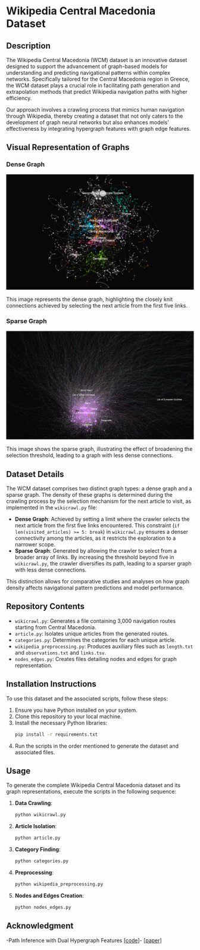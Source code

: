 
# Wikipedia Central Macedonia Dataset

## Description

The Wikipedia Central Macedonia (WCM) dataset is an innovative dataset designed to support the advancement of graph-based models for understanding and predicting navigational patterns within complex networks. Specifically tailored for the Central Macedonia region in Greece, the WCM dataset plays a crucial role in facilitating path generation and extrapolation methods that predict Wikipedia navigation paths with higher efficiency.

Our approach involves a crawling process that mimics human navigation through Wikipedia, thereby creating a dataset that not only caters to the development of graph neural networks but also enhances models' effectiveness by integrating hypergraph features with graph edge features.


## Visual Representation of Graphs

### Dense Graph

![Dense Graph](dense_graph.png)

This image represents the dense graph, highlighting the closely knit connections achieved by selecting the next article from the first five links.

### Sparse Graph

![Sparse Graph](sparse.png)

This image shows the sparse graph, illustrating the effect of broadening the selection threshold, leading to a graph with less dense connections.



## Dataset Details

The WCM dataset comprises two distinct graph types: a dense graph and a sparse graph. The density of these graphs is determined during the crawling process by the selection mechanism for the next article to visit, as implemented in the `wikicrawl.py` file:

- **Dense Graph**: Achieved by setting a limit where the crawler selects the next article from the first five links encountered. This constraint (`if len(visited_articles) >= 5: break`) in `wikicrawl.py` ensures a denser connectivity among the articles, as it restricts the exploration to a narrower scope.
- **Sparse Graph**: Generated by allowing the crawler to select from a broader array of links. By increasing the threshold beyond five in `wikicrawl.py`, the crawler diversifies its path, leading to a sparser graph with less dense connections.

This distinction allows for comparative studies and analyses on how graph density affects navigational pattern predictions and model performance.


## Repository Contents

- `wikicrawl.py`: Generates a file containing 3,000 navigation routes starting from Central Macedonia.
- `article.py`: Isolates unique articles from the generated routes.
- `categories.py`: Determines the categories for each unique article.
- `wikipedia_preprocessing.py`: Produces auxiliary files such as `length.txt` and `observations.txt` and `links.tsv`.
- `nodes_edges.py`: Creates files detailing nodes and edges for graph representation.

## Installation Instructions

To use this dataset and the associated scripts, follow these steps:

1. Ensure you have Python installed on your system.
2. Clone this repository to your local machine.
3. Install the necessary Python libraries:
   ```bash
   pip install -r requirements.txt
   ```
4. Run the scripts in the order mentioned to generate the dataset and associated files.

## Usage

To generate the complete Wikipedia Central Macedonia dataset and its graph representations, execute the scripts in the following sequence:

1. **Data Crawling**:
   ```bash
   python wikicrawl.py
   ```
2. **Article Isolation**:
   ```bash
   python article.py
   ```
3. **Category Finding**:
   ```bash
   python categories.py
   ```
4. **Preprocessing**:
   ```bash
   python wikipedia_preprocessing.py
   ```
5. **Nodes and Edges Creation**:
   ```bash
   python nodes_edges.py
   ```
## Acknowledgment

-Path Inference with Dual Hypergraph Features [[code]](https://github.com/jbcdnr/gretel-path-extrapolation)- 
[[paper]](https://ieeexplore.ieee.org/document/10191161)

